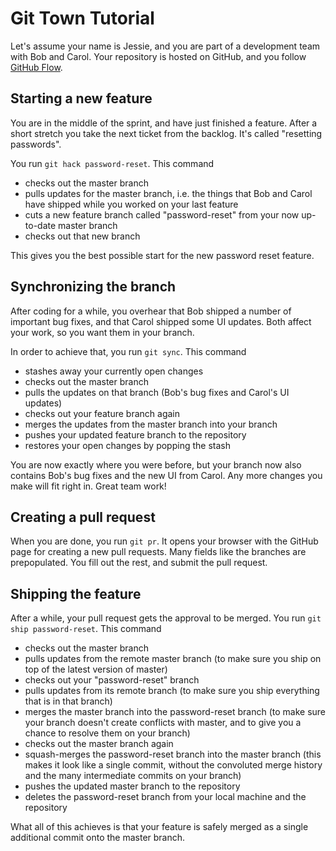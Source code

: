 # Git Town Tutorial

Let's assume your name is Jessie, and you are part of a development team with Bob and Carol. Your repository is hosted on GitHub, and you follow [GitHub Flow](https://guides.github.com/introduction/flow/index.html).


## Starting a new feature

You are in the middle of the sprint, and have just finished a feature. After a short stretch you take the next ticket from the backlog. It's called "resetting passwords". 

You run `git hack password-reset`. This command 

* checks out the master branch 
* pulls updates for the master branch, i.e. the things that Bob and Carol have shipped while you worked on your last feature
* cuts a new feature branch called "password-reset" from your now up-to-date master branch
* checks out that new branch

This gives you the best possible start for the new password reset feature. 


## Synchronizing the branch

After coding for a while, you overhear that Bob shipped a number of important bug fixes, and that Carol shipped some UI updates. Both affect your work, so you want them in your branch. 

In order to achieve that, you run `git sync`. This command

* stashes away your currently open changes
* checks out the master branch
* pulls the updates on that branch (Bob's bug fixes and Carol's UI updates)
* checks out your feature branch again
* merges the updates from the master branch into your branch
* pushes your updated feature branch to the repository
* restores your open changes by popping the stash

You are now exactly where you were before, but your branch now also contains Bob's bug fixes and the new UI from Carol. Any more changes you make will fit right in. Great team work!


## Creating a pull request

When you are done, you run `git pr`. It opens your browser with the GitHub page for creating a new pull requests. Many fields like the branches are prepopulated. You fill out the rest, and submit the pull request.


## Shipping the feature

After a while, your pull request gets the approval to be merged. You run `git ship password-reset`. This command

* checks out the master branch
* pulls updates from the remote master branch (to make sure you ship on top of the latest version of master)
* checks out your "password-reset" branch
* pulls updates from its remote branch (to make sure you ship everything that is in that branch)
* merges the master branch into the password-reset branch (to make sure your branch doesn't create conflicts with master, and to give you a chance to resolve them on your branch)
* checks out the master branch again
* squash-merges the password-reset branch into the master branch (this makes it look like a single commit, without the convoluted merge history and the many intermediate commits on your branch)
* pushes the updated master branch to the repository
* deletes the password-reset branch from your local machine and the repository

What all of this achieves is that your feature is safely merged as a single additional commit onto the master branch.